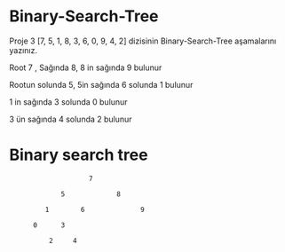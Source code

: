 # Binary-Search-Tree


Proje 3
[7, 5, 1, 8, 3, 6, 0, 9, 4, 2] dizisinin Binary-Search-Tree aşamalarını yazınız.



Root 7 , Sağında 8, 8 in sağında 9 bulunur

Rootun solunda 5, 5in sağında 6 solunda 1 bulunur

1 in sağında 3 solunda 0 bulunur

3 ün sağında 4 solunda 2 bulunur

#                Binary search tree

                        7 
                        
                 5             8
                 
             1        6              9
          
          0      3
              
              2     4
